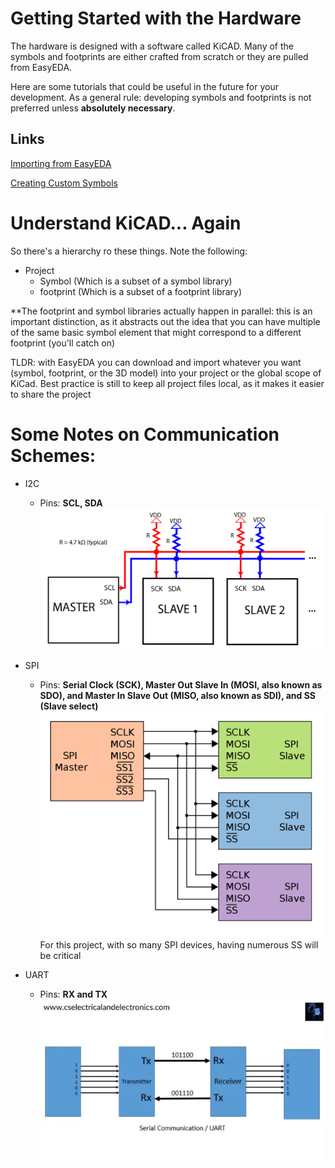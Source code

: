# Getting Started with the Hardware

The hardware is designed with a software called KiCAD. Many of the symbols and footprints are either crafted from scratch or they are pulled from EasyEDA.

Here are some tutorials that could be useful in the future for your development. As a general rule: developing symbols and footprints is not preferred unless __absolutely necessary__.

## Links

[Importing from EasyEDA](https://www.youtube.com/watch?v=W9cLnIjvybo&ab_channel=PlumPot)

[Creating Custom Symbols](https://www.youtube.com/watch?v=LhFWFO8H0jQ)


# Understand KiCAD... Again

So there's a hierarchy ro these things. Note the following:

- Project
    - Symbol (Which is a subset of a symbol library)
    - footprint (Which is a subset of a footprint library)

**The footprint and symbol libraries actually happen in parallel: this is an important distinction, as it abstracts out the idea that you can have multiple of the same basic symbol element that might correspond to a different footprint (you'll catch on)

TLDR: with EasyEDA you can download and import whatever you want (symbol, footprint, or the 3D model) into your project or the global scope of KiCad. Best practice is still to keep all project files local, as it makes it easier to share the project

# Some Notes on Communication Schemes:

- I2C
    - Pins: **SCL, SDA**
    ![I2C Diagram](assets/I2C-SDA-SCL-01.jpg "I2C Diagram")


- SPI
    - Pins: **Serial Clock (SCK), Master Out Slave In (MOSI, also known as SDO), and Master In Slave Out (MISO, also known as SDI), and SS (Slave select)**
    ![SPI Diagram](assets/1200px-SPI_three_slaves.svg.png "SPI Diagram")
    For this project, with so many SPI devices, having numerous SS will be critical

- UART
    - Pins: **RX and TX**
    ![UART Diagram](assets/uart.webp "UART Diagram")
